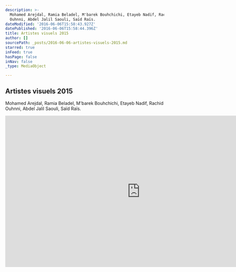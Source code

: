 ```yaml
---
description: >-
  Mohamed Arejdal, Ramia Beladel, M'barek Bouhchichi, Etayeb Nadif, Rachid
  Ouhnni, Abdel Jalil Saouli, Saïd Raïs.
dateModified: '2016-06-06T15:58:43.927Z'
datePublished: '2016-06-06T15:58:44.396Z'
title: Artistes visuels 2015
author: []
sourcePath: _posts/2016-06-06-artistes-visuels-2015.md
starred: true
inFeed: true
hasPage: false
inNav: false
_type: MediaObject

---
```

<article style=""><h1>Artistes visuels 2015</h1><p>Mohamed Arejdal, Ramia Beladel, M'barek Bouhchichi, Etayeb Nadif, Rachid Ouhnni, Abdel Jalil Saouli, Saïd Raïs.</p></article>

<iframe src="https://cdn.embedly.com/widgets/media.html?src=https%3A%2F%2Fwww.youtube.com%2Fembed%2FWQvF7yfNd1Y%3Ffeature%3Doembed&amp;url=http%3A%2F%2Fwww.youtube.com%2Fwatch%3Fv%3DWQvF7yfNd1Y&amp;image=https%3A%2F%2Fi.ytimg.com%2Fvi%2FWQvF7yfNd1Y%2Fhqdefault.jpg&amp;key=b7d04c9b404c499eba89ee7072e1c4f7&amp;type=text%2Fhtml&amp;schema=youtube" width="854" height="480" scrolling="no" frameborder="0" allowfullscreen="" style=""></iframe>